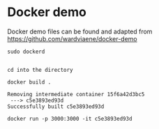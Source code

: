 # Docker demo
Docker demo files can be found and adapted from https://github.com/wardviaene/docker-demo
```
sudo dockerd


cd into the directory

docker build .

```


```
Removing intermediate container 15f6a42d3bc5
 ---> c5e3893ed93d
Successfully built c5e3893ed93d
```

```
docker run -p 3000:3000 -it c5e3893ed93d
```